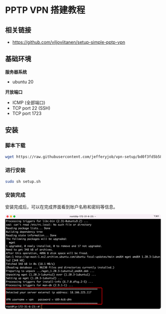 # PPTP VPN 搭建教程

## 相关链接

- https://github.com/viljoviitanen/setup-simple-pptp-vpn

## 基础环境

**服务器系统**

- ubuntu 20

**开放端口**

- ICMP (全部端口)
- TCP port 22 (SSH)
- TCP port 1723

## 安装

### 脚本下载

```bash
wget https://raw.githubusercontent.com/jefferyjob/vpn-setup/bd0f3fd5b5806ca32d7c5708a08368939b4786a5/pptp/pptp.sh?token=AF4V32Z54MHXGPRUVXM5RKDBWHQTW
```

### 进行安装

```bash
sudo sh setup.sh
```

### 安装完成

安装完成后，可以在完成界面看到账户名称和密码等信息。

![images](./static/1.png)